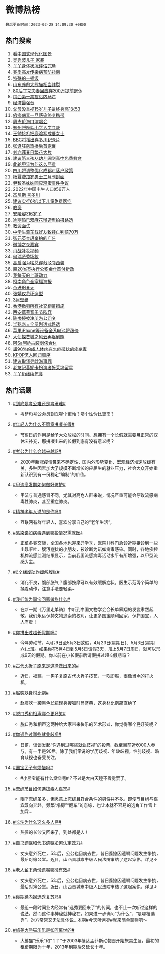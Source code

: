 # 微博热榜

`最后更新时间：2023-02-28 14:09:30 +0800`

## 热门搜索

1. [看中国式现代化图景](https://m.weibo.cn/search?containerid=100103type%3D1%26t%3D10%26q%3D%23%E7%9C%8B%E4%B8%AD%E5%9B%BD%E5%BC%8F%E7%8E%B0%E4%BB%A3%E5%8C%96%E5%9B%BE%E6%99%AF%23&stream_entry_id=51&isnewpage=1&extparam=seat%3D1%26cate%3D10103%26filter_type%3Drealtimehot%26stream_entry_id%3D51%26dgr%3D0%26c_type%3D51%26pos%3D0%26display_time%3D1677564569%26pre_seqid%3D16775645689900193603306&luicode=10000011&lfid=106003type%253D25%2526t%253D3%2526disable_hot%253D1%2526filter_type%253Drealtimehot)
1. [吴秀波儿子 家暴](https://m.weibo.cn/search?containerid=100103type%3D1%26t%3D10%26q%3D%E5%90%B4%E7%A7%80%E6%B3%A2%E5%84%BF%E5%AD%90+%E5%AE%B6%E6%9A%B4&stream_entry_id=31&isnewpage=1&extparam=seat%3D1%26cate%3D5001%26dgr%3D0%26stream_entry_id%3D31%26lcate%3D5001%26pos%3D0%26filter_type%3Drealtimehot%26q%3D%25E5%2590%25B4%25E7%25A7%2580%25E6%25B3%25A2%25E5%2584%25BF%25E5%25AD%2590%2520%25E5%25AE%25B6%25E6%259A%25B4%26band_rank%3D1%26flag%3D1%26c_type%3D31%26realpos%3D1%26display_time%3D1677564569%26pre_seqid%3D16775645689900193603306&luicode=10000011&lfid=106003type%253D25%2526t%253D3%2526disable_hot%253D1%2526filter_type%253Drealtimehot)
1. [丫丫身体状况评估完毕](https://m.weibo.cn/search?containerid=100103type%3D1%26t%3D10%26q%3D%23%E4%B8%AB%E4%B8%AB%E8%BA%AB%E4%BD%93%E7%8A%B6%E5%86%B5%E8%AF%84%E4%BC%B0%E5%AE%8C%E6%AF%95%23&stream_entry_id=31&isnewpage=1&extparam=seat%3D1%26cate%3D5001%26dgr%3D0%26stream_entry_id%3D31%26lcate%3D5001%26pos%3D1%26filter_type%3Drealtimehot%26q%3D%2523%25E4%25B8%25AB%25E4%25B8%25AB%25E8%25BA%25AB%25E4%25BD%2593%25E7%258A%25B6%25E5%2586%25B5%25E8%25AF%2584%25E4%25BC%25B0%25E5%25AE%258C%25E6%25AF%2595%2523%26band_rank%3D2%26flag%3D0%26c_type%3D31%26realpos%3D2%26display_time%3D1677564569%26pre_seqid%3D16775645689900193603306&luicode=10000011&lfid=106003type%253D25%2526t%253D3%2526disable_hot%253D1%2526filter_type%253Drealtimehot)
1. [春季高发传染病预防指南](https://m.weibo.cn/search?containerid=100103type%3D1%26t%3D10%26q%3D%23%E6%98%A5%E5%AD%A3%E9%AB%98%E5%8F%91%E4%BC%A0%E6%9F%93%E7%97%85%E9%A2%84%E9%98%B2%E6%8C%87%E5%8D%97%23&stream_entry_id=31&isnewpage=1&extparam=seat%3D1%26cate%3D5001%26dgr%3D0%26stream_entry_id%3D31%26lcate%3D5001%26pos%3D2%26filter_type%3Drealtimehot%26q%3D%2523%25E6%2598%25A5%25E5%25AD%25A3%25E9%25AB%2598%25E5%258F%2591%25E4%25BC%25A0%25E6%259F%2593%25E7%2597%2585%25E9%25A2%2584%25E9%2598%25B2%25E6%258C%2587%25E5%258D%2597%2523%26band_rank%3D3%26flag%3D1%26c_type%3D31%26realpos%3D3%26display_time%3D1677564569%26pre_seqid%3D16775645689900193603306&luicode=10000011&lfid=106003type%253D25%2526t%253D3%2526disable_hot%253D1%2526filter_type%253Drealtimehot)
1. [特殊的一顿饭](https://m.weibo.cn/search?containerid=100103type%3D1%26t%3D10%26q%3D%23%E7%89%B9%E6%AE%8A%E7%9A%84%E4%B8%80%E9%A1%BF%E9%A5%AD%23&stream_entry_id=31&isnewpage=1&extparam=seat%3D1%26dgr%3D0%26cate%3D5001%26topic_ad%3D6%26stream_entry_id%3D31%26lcate%3D5001%26pos%3D3%26filter_type%3Drealtimehot%26adid%3D180997%26q%3D%2523%25E7%2589%25B9%25E6%25AE%258A%25E7%259A%2584%25E4%25B8%2580%25E9%25A1%25BF%25E9%25A5%25AD%2523%26band_rank%3D4%26c_type%3D31%26display_time%3D1677564569%26pre_seqid%3D16775645689900193603306&luicode=10000011&lfid=106003type%253D25%2526t%253D3%2526disable_hot%253D1%2526filter_type%253Drealtimehot)
1. [山东养的大熊猫相当炸裂](https://m.weibo.cn/search?containerid=100103type%3D1%26t%3D10%26q%3D%23%E5%B1%B1%E4%B8%9C%E5%85%BB%E7%9A%84%E5%A4%A7%E7%86%8A%E7%8C%AB%E7%9B%B8%E5%BD%93%E7%82%B8%E8%A3%82%23&stream_entry_id=31&isnewpage=1&extparam=seat%3D1%26cate%3D5001%26dgr%3D0%26stream_entry_id%3D31%26lcate%3D5001%26pos%3D4%26filter_type%3Drealtimehot%26q%3D%2523%25E5%25B1%25B1%25E4%25B8%259C%25E5%2585%25BB%25E7%259A%2584%25E5%25A4%25A7%25E7%2586%258A%25E7%258C%25AB%25E7%259B%25B8%25E5%25BD%2593%25E7%2582%25B8%25E8%25A3%2582%2523%26band_rank%3D4%26flag%3D1%26c_type%3D31%26realpos%3D4%26display_time%3D1677564569%26pre_seqid%3D16775645689900193603306&luicode=10000011&lfid=106003type%253D25%2526t%253D3%2526disable_hot%253D1%2526filter_type%253Drealtimehot)
1. [80后丁克夫妻回应存300万提前退休](https://m.weibo.cn/search?containerid=100103type%3D1%26t%3D10%26q%3D%2380%E5%90%8E%E4%B8%81%E5%85%8B%E5%A4%AB%E5%A6%BB%E5%9B%9E%E5%BA%94%E5%AD%98300%E4%B8%87%E6%8F%90%E5%89%8D%E9%80%80%E4%BC%91%23&stream_entry_id=31&isnewpage=1&extparam=seat%3D1%26cate%3D5001%26dgr%3D0%26stream_entry_id%3D31%26lcate%3D5001%26pos%3D5%26filter_type%3Drealtimehot%26q%3D%252380%25E5%2590%258E%25E4%25B8%2581%25E5%2585%258B%25E5%25A4%25AB%25E5%25A6%25BB%25E5%259B%259E%25E5%25BA%2594%25E5%25AD%2598300%25E4%25B8%2587%25E6%258F%2590%25E5%2589%258D%25E9%2580%2580%25E4%25BC%2591%2523%26band_rank%3D5%26flag%3D0%26c_type%3D31%26realpos%3D5%26display_time%3D1677564569%26pre_seqid%3D16775645689900193603306&luicode=10000011&lfid=106003type%253D25%2526t%253D3%2526disable_hot%253D1%2526filter_type%253Drealtimehot)
1. [梅西第一票投给内马尔](https://m.weibo.cn/search?containerid=100103type%3D1%26t%3D10%26q%3D%23%E6%A2%85%E8%A5%BF%E7%AC%AC%E4%B8%80%E7%A5%A8%E6%8A%95%E7%BB%99%E5%86%85%E9%A9%AC%E5%B0%94%23&stream_entry_id=31&isnewpage=1&extparam=seat%3D1%26cate%3D5001%26dgr%3D0%26stream_entry_id%3D31%26lcate%3D5001%26pos%3D6%26filter_type%3Drealtimehot%26q%3D%2523%25E6%25A2%2585%25E8%25A5%25BF%25E7%25AC%25AC%25E4%25B8%2580%25E7%25A5%25A8%25E6%258A%2595%25E7%25BB%2599%25E5%2586%2585%25E9%25A9%25AC%25E5%25B0%2594%2523%26band_rank%3D6%26flag%3D1%26c_type%3D31%26realpos%3D6%26display_time%3D1677564569%26pre_seqid%3D16775645689900193603306&luicode=10000011&lfid=106003type%253D25%2526t%253D3%2526disable_hot%253D1%2526filter_type%253Drealtimehot)
1. [经济最强音](https://m.weibo.cn/search?containerid=100103type%3D1%26t%3D10%26q%3D%23%E7%BB%8F%E6%B5%8E%E6%9C%80%E5%BC%BA%E9%9F%B3%23&stream_entry_id=31&isnewpage=1&extparam=seat%3D1%26cate%3D5001%26dgr%3D0%26stream_entry_id%3D31%26lcate%3D5001%26pos%3D7%26filter_type%3Drealtimehot%26adid%3D181011%26q%3D%2523%25E7%25BB%258F%25E6%25B5%258E%25E6%259C%2580%25E5%25BC%25BA%25E9%259F%25B3%2523%26band_rank%3D7%26c_type%3D31%26display_time%3D1677564569%26pre_seqid%3D16775645689900193603306&luicode=10000011&lfid=106003type%253D25%2526t%253D3%2526disable_hot%253D1%2526filter_type%253Drealtimehot)
1. [父母没重视15岁儿子最终身高1米53](https://m.weibo.cn/search?containerid=100103type%3D1%26t%3D10%26q%3D%23%E7%88%B6%E6%AF%8D%E6%B2%A1%E9%87%8D%E8%A7%8615%E5%B2%81%E5%84%BF%E5%AD%90%E6%9C%80%E7%BB%88%E8%BA%AB%E9%AB%981%E7%B1%B353%23&stream_entry_id=31&isnewpage=1&extparam=seat%3D1%26cate%3D5001%26dgr%3D0%26stream_entry_id%3D31%26lcate%3D5001%26pos%3D8%26filter_type%3Drealtimehot%26q%3D%2523%25E7%2588%25B6%25E6%25AF%258D%25E6%25B2%25A1%25E9%2587%258D%25E8%25A7%258615%25E5%25B2%2581%25E5%2584%25BF%25E5%25AD%2590%25E6%259C%2580%25E7%25BB%2588%25E8%25BA%25AB%25E9%25AB%25981%25E7%25B1%25B353%2523%26band_rank%3D7%26flag%3D2%26c_type%3D31%26realpos%3D7%26display_time%3D1677564569%26pre_seqid%3D16775645689900193603306&luicode=10000011&lfid=106003type%253D25%2526t%253D3%2526disable_hot%253D1%2526filter_type%253Drealtimehot)
1. [疱疹病毒一旦感染终身携带](https://m.weibo.cn/search?containerid=100103type%3D1%26t%3D10%26q%3D%23%E7%96%B1%E7%96%B9%E7%97%85%E6%AF%92%E4%B8%80%E6%97%A6%E6%84%9F%E6%9F%93%E7%BB%88%E8%BA%AB%E6%90%BA%E5%B8%A6%23&stream_entry_id=31&isnewpage=1&extparam=seat%3D1%26cate%3D5001%26dgr%3D0%26stream_entry_id%3D31%26lcate%3D5001%26pos%3D9%26filter_type%3Drealtimehot%26q%3D%2523%25E7%2596%25B1%25E7%2596%25B9%25E7%2597%2585%25E6%25AF%2592%25E4%25B8%2580%25E6%2597%25A6%25E6%2584%259F%25E6%259F%2593%25E7%25BB%2588%25E8%25BA%25AB%25E6%2590%25BA%25E5%25B8%25A6%2523%26band_rank%3D8%26flag%3D0%26c_type%3D31%26realpos%3D8%26display_time%3D1677564569%26pre_seqid%3D16775645689900193603306&luicode=10000011&lfid=106003type%253D25%2526t%253D3%2526disable_hot%253D1%2526filter_type%253Drealtimehot)
1. [周杰伦海口演唱会](https://m.weibo.cn/search?containerid=100103type%3D1%26t%3D10%26q%3D%23%E5%91%A8%E6%9D%B0%E4%BC%A6%E6%B5%B7%E5%8F%A3%E6%BC%94%E5%94%B1%E4%BC%9A%23&stream_entry_id=31&isnewpage=1&extparam=seat%3D1%26cate%3D5001%26dgr%3D0%26stream_entry_id%3D31%26lcate%3D5001%26pos%3D10%26filter_type%3Drealtimehot%26q%3D%2523%25E5%2591%25A8%25E6%259D%25B0%25E4%25BC%25A6%25E6%25B5%25B7%25E5%258F%25A3%25E6%25BC%2594%25E5%2594%25B1%25E4%25BC%259A%2523%26band_rank%3D9%26flag%3D0%26c_type%3D31%26realpos%3D9%26display_time%3D1677564569%26pre_seqid%3D16775645689900193603306&luicode=10000011&lfid=106003type%253D25%2526t%253D3%2526disable_hot%253D1%2526filter_type%253Drealtimehot)
1. [郑州将降低小学入学年龄](https://m.weibo.cn/search?containerid=100103type%3D1%26t%3D10%26q%3D%23%E9%83%91%E5%B7%9E%E5%B0%86%E9%99%8D%E4%BD%8E%E5%B0%8F%E5%AD%A6%E5%85%A5%E5%AD%A6%E5%B9%B4%E9%BE%84%23&stream_entry_id=31&isnewpage=1&extparam=seat%3D1%26cate%3D5001%26dgr%3D0%26stream_entry_id%3D31%26lcate%3D5001%26pos%3D11%26filter_type%3Drealtimehot%26q%3D%2523%25E9%2583%2591%25E5%25B7%259E%25E5%25B0%2586%25E9%2599%258D%25E4%25BD%258E%25E5%25B0%258F%25E5%25AD%25A6%25E5%2585%25A5%25E5%25AD%25A6%25E5%25B9%25B4%25E9%25BE%2584%2523%26band_rank%3D10%26flag%3D0%26c_type%3D31%26realpos%3D10%26display_time%3D1677564569%26pre_seqid%3D16775645689900193603306&luicode=10000011&lfid=106003type%253D25%2526t%253D3%2526disable_hot%253D1%2526filter_type%253Drealtimehot)
1. [王勉接机把鹿晗写成鹿女士](https://m.weibo.cn/search?containerid=100103type%3D1%26t%3D10%26q%3D%23%E7%8E%8B%E5%8B%89%E6%8E%A5%E6%9C%BA%E6%8A%8A%E9%B9%BF%E6%99%97%E5%86%99%E6%88%90%E9%B9%BF%E5%A5%B3%E5%A3%AB%23&stream_entry_id=31&isnewpage=1&extparam=seat%3D1%26cate%3D5001%26dgr%3D0%26stream_entry_id%3D31%26lcate%3D5001%26pos%3D12%26filter_type%3Drealtimehot%26q%3D%2523%25E7%258E%258B%25E5%258B%2589%25E6%258E%25A5%25E6%259C%25BA%25E6%258A%258A%25E9%25B9%25BF%25E6%2599%2597%25E5%2586%2599%25E6%2588%2590%25E9%25B9%25BF%25E5%25A5%25B3%25E5%25A3%25AB%2523%26band_rank%3D11%26flag%3D2%26c_type%3D31%26realpos%3D11%26display_time%3D1677564569%26pre_seqid%3D16775645689900193603306&luicode=10000011&lfid=106003type%253D25%2526t%253D3%2526disable_hot%253D1%2526filter_type%253Drealtimehot)
1. [BBC将播出喜多川纪录片](https://m.weibo.cn/search?containerid=100103type%3D1%26t%3D10%26q%3D%23BBC%E5%B0%86%E6%92%AD%E5%87%BA%E5%96%9C%E5%A4%9A%E5%B7%9D%E7%BA%AA%E5%BD%95%E7%89%87%23&stream_entry_id=31&isnewpage=1&extparam=seat%3D1%26cate%3D5001%26dgr%3D0%26stream_entry_id%3D31%26lcate%3D5001%26pos%3D13%26filter_type%3Drealtimehot%26q%3D%2523BBC%25E5%25B0%2586%25E6%2592%25AD%25E5%2587%25BA%25E5%2596%259C%25E5%25A4%259A%25E5%25B7%259D%25E7%25BA%25AA%25E5%25BD%2595%25E7%2589%2587%2523%26band_rank%3D12%26flag%3D0%26c_type%3D31%26realpos%3D12%26display_time%3D1677564569%26pre_seqid%3D16775645689900193603306&luicode=10000011&lfid=106003type%253D25%2526t%253D3%2526disable_hot%253D1%2526filter_type%253Drealtimehot)
1. [张译狂飙热播后首露面](https://m.weibo.cn/search?containerid=100103type%3D1%26t%3D10%26q%3D%23%E5%BC%A0%E8%AF%91%E7%8B%82%E9%A3%99%E7%83%AD%E6%92%AD%E5%90%8E%E9%A6%96%E9%9C%B2%E9%9D%A2%23&stream_entry_id=31&isnewpage=1&extparam=seat%3D1%26cate%3D5001%26dgr%3D0%26stream_entry_id%3D31%26lcate%3D5001%26pos%3D14%26filter_type%3Drealtimehot%26q%3D%2523%25E5%25BC%25A0%25E8%25AF%2591%25E7%258B%2582%25E9%25A3%2599%25E7%2583%25AD%25E6%2592%25AD%25E5%2590%258E%25E9%25A6%2596%25E9%259C%25B2%25E9%259D%25A2%2523%26band_rank%3D13%26flag%3D2%26c_type%3D31%26realpos%3D13%26display_time%3D1677564569%26pre_seqid%3D16775645689900193603306&luicode=10000011&lfid=106003type%253D25%2526t%253D3%2526disable_hot%253D1%2526filter_type%253Drealtimehot)
1. [刘亦菲春日繁花大片](https://m.weibo.cn/search?containerid=100103type%3D1%26t%3D10%26q%3D%23%E5%88%98%E4%BA%A6%E8%8F%B2%E6%98%A5%E6%97%A5%E7%B9%81%E8%8A%B1%E5%A4%A7%E7%89%87%23&stream_entry_id=31&isnewpage=1&extparam=seat%3D1%26cate%3D5001%26dgr%3D0%26stream_entry_id%3D31%26lcate%3D5001%26pos%3D15%26filter_type%3Drealtimehot%26q%3D%2523%25E5%2588%2598%25E4%25BA%25A6%25E8%258F%25B2%25E6%2598%25A5%25E6%2597%25A5%25E7%25B9%2581%25E8%258A%25B1%25E5%25A4%25A7%25E7%2589%2587%2523%26band_rank%3D14%26flag%3D1%26c_type%3D31%26realpos%3D14%26display_time%3D1677564569%26pre_seqid%3D16775645689900193603306&luicode=10000011&lfid=106003type%253D25%2526t%253D3%2526disable_hot%253D1%2526filter_type%253Drealtimehot)
1. [建议第三孩从幼儿园到高中免费教育](https://m.weibo.cn/search?containerid=100103type%3D1%26t%3D10%26q%3D%23%E5%BB%BA%E8%AE%AE%E7%AC%AC%E4%B8%89%E5%AD%A9%E4%BB%8E%E5%B9%BC%E5%84%BF%E5%9B%AD%E5%88%B0%E9%AB%98%E4%B8%AD%E5%85%8D%E8%B4%B9%E6%95%99%E8%82%B2%23&stream_entry_id=31&isnewpage=1&extparam=seat%3D1%26cate%3D5001%26dgr%3D0%26stream_entry_id%3D31%26lcate%3D5001%26pos%3D16%26filter_type%3Drealtimehot%26q%3D%2523%25E5%25BB%25BA%25E8%25AE%25AE%25E7%25AC%25AC%25E4%25B8%2589%25E5%25AD%25A9%25E4%25BB%258E%25E5%25B9%25BC%25E5%2584%25BF%25E5%259B%25AD%25E5%2588%25B0%25E9%25AB%2598%25E4%25B8%25AD%25E5%2585%258D%25E8%25B4%25B9%25E6%2595%2599%25E8%2582%25B2%2523%26band_rank%3D15%26flag%3D0%26c_type%3D31%26realpos%3D15%26display_time%3D1677564569%26pre_seqid%3D16775645689900193603306&luicode=10000011&lfid=106003type%253D25%2526t%253D3%2526disable_hot%253D1%2526filter_type%253Drealtimehot)
1. [此轮甲流为何这么严重](https://m.weibo.cn/search?containerid=100103type%3D1%26t%3D10%26q%3D%23%E6%AD%A4%E8%BD%AE%E7%94%B2%E6%B5%81%E4%B8%BA%E4%BD%95%E8%BF%99%E4%B9%88%E4%B8%A5%E9%87%8D%23&stream_entry_id=31&isnewpage=1&extparam=seat%3D1%26cate%3D5001%26dgr%3D0%26stream_entry_id%3D31%26lcate%3D5001%26pos%3D17%26filter_type%3Drealtimehot%26q%3D%2523%25E6%25AD%25A4%25E8%25BD%25AE%25E7%2594%25B2%25E6%25B5%2581%25E4%25B8%25BA%25E4%25BD%2595%25E8%25BF%2599%25E4%25B9%2588%25E4%25B8%25A5%25E9%2587%258D%2523%26band_rank%3D16%26flag%3D0%26c_type%3D31%26realpos%3D16%26display_time%3D1677564569%26pre_seqid%3D16775645689900193603306&luicode=10000011&lfid=106003type%253D25%2526t%253D3%2526disable_hot%253D1%2526filter_type%253Drealtimehot)
1. [四川将调整优化成都市落户政策](https://m.weibo.cn/search?containerid=100103type%3D1%26t%3D10%26q%3D%23%E5%9B%9B%E5%B7%9D%E5%B0%86%E8%B0%83%E6%95%B4%E4%BC%98%E5%8C%96%E6%88%90%E9%83%BD%E5%B8%82%E8%90%BD%E6%88%B7%E6%94%BF%E7%AD%96%23&stream_entry_id=31&isnewpage=1&extparam=seat%3D1%26cate%3D5001%26dgr%3D0%26stream_entry_id%3D31%26lcate%3D5001%26pos%3D18%26filter_type%3Drealtimehot%26q%3D%2523%25E5%259B%259B%25E5%25B7%259D%25E5%25B0%2586%25E8%25B0%2583%25E6%2595%25B4%25E4%25BC%2598%25E5%258C%2596%25E6%2588%2590%25E9%2583%25BD%25E5%25B8%2582%25E8%2590%25BD%25E6%2588%25B7%25E6%2594%25BF%25E7%25AD%2596%2523%26band_rank%3D17%26flag%3D1%26c_type%3D31%26realpos%3D17%26display_time%3D1677564569%26pre_seqid%3D16775645689900193603306&luicode=10000011&lfid=106003type%253D25%2526t%253D3%2526disable_hot%253D1%2526filter_type%253Drealtimehot)
1. [杨幂费加罗男士三月刊封面](https://m.weibo.cn/search?containerid=100103type%3D1%26t%3D10%26q%3D%23%E6%9D%A8%E5%B9%82%E8%B4%B9%E5%8A%A0%E7%BD%97%E7%94%B7%E5%A3%AB%E4%B8%89%E6%9C%88%E5%88%8A%E5%B0%81%E9%9D%A2%23&stream_entry_id=31&isnewpage=1&extparam=seat%3D1%26cate%3D5001%26dgr%3D0%26stream_entry_id%3D31%26lcate%3D5001%26pos%3D19%26filter_type%3Drealtimehot%26q%3D%2523%25E6%259D%25A8%25E5%25B9%2582%25E8%25B4%25B9%25E5%258A%25A0%25E7%25BD%2597%25E7%2594%25B7%25E5%25A3%25AB%25E4%25B8%2589%25E6%259C%2588%25E5%2588%258A%25E5%25B0%2581%25E9%259D%25A2%2523%26band_rank%3D18%26flag%3D1%26c_type%3D31%26realpos%3D18%26display_time%3D1677564569%26pre_seqid%3D16775645689900193603306&luicode=10000011&lfid=106003type%253D25%2526t%253D3%2526disable_hot%253D1%2526filter_type%253Drealtimehot)
1. [尹智圣妹妹回应鸡蛋事件争议](https://m.weibo.cn/search?containerid=100103type%3D1%26t%3D10%26q%3D%23%E5%B0%B9%E6%99%BA%E5%9C%A3%E5%A6%B9%E5%A6%B9%E5%9B%9E%E5%BA%94%E9%B8%A1%E8%9B%8B%E4%BA%8B%E4%BB%B6%E4%BA%89%E8%AE%AE%23&stream_entry_id=31&isnewpage=1&extparam=seat%3D1%26cate%3D5001%26dgr%3D0%26stream_entry_id%3D31%26lcate%3D5001%26pos%3D20%26filter_type%3Drealtimehot%26q%3D%2523%25E5%25B0%25B9%25E6%2599%25BA%25E5%259C%25A3%25E5%25A6%25B9%25E5%25A6%25B9%25E5%259B%259E%25E5%25BA%2594%25E9%25B8%25A1%25E8%259B%258B%25E4%25BA%258B%25E4%25BB%25B6%25E4%25BA%2589%25E8%25AE%25AE%2523%26band_rank%3D19%26flag%3D0%26c_type%3D31%26realpos%3D19%26display_time%3D1677564569%26pre_seqid%3D16775645689900193603306&luicode=10000011&lfid=106003type%253D25%2526t%253D3%2526disable_hot%253D1%2526filter_type%253Drealtimehot)
1. [2022年中国出生人口956万人](https://m.weibo.cn/search?containerid=100103type%3D1%26t%3D10%26q%3D%232022%E5%B9%B4%E4%B8%AD%E5%9B%BD%E5%87%BA%E7%94%9F%E4%BA%BA%E5%8F%A3956%E4%B8%87%E4%BA%BA%23&stream_entry_id=31&isnewpage=1&extparam=seat%3D1%26cate%3D5001%26dgr%3D0%26stream_entry_id%3D31%26lcate%3D5001%26pos%3D21%26filter_type%3Drealtimehot%26q%3D%25232022%25E5%25B9%25B4%25E4%25B8%25AD%25E5%259B%25BD%25E5%2587%25BA%25E7%2594%259F%25E4%25BA%25BA%25E5%258F%25A3956%25E4%25B8%2587%25E4%25BA%25BA%2523%26band_rank%3D20%26flag%3D0%26c_type%3D31%26realpos%3D20%26display_time%3D1677564569%26pre_seqid%3D16775645689900193603306&luicode=10000011&lfid=106003type%253D25%2526t%253D3%2526disable_hot%253D1%2526filter_type%253Drealtimehot)
1. [杰尼斯 喜多川](https://m.weibo.cn/search?containerid=100103type%3D1%26t%3D10%26q%3D%E6%9D%B0%E5%B0%BC%E6%96%AF+%E5%96%9C%E5%A4%9A%E5%B7%9D&stream_entry_id=31&isnewpage=1&extparam=seat%3D1%26cate%3D5001%26dgr%3D0%26stream_entry_id%3D31%26lcate%3D5001%26pos%3D22%26filter_type%3Drealtimehot%26q%3D%25E6%259D%25B0%25E5%25B0%25BC%25E6%2596%25AF%2520%25E5%2596%259C%25E5%25A4%259A%25E5%25B7%259D%26band_rank%3D21%26flag%3D0%26c_type%3D31%26realpos%3D21%26display_time%3D1677564569%26pre_seqid%3D16775645689900193603306&luicode=10000011&lfid=106003type%253D25%2526t%253D3%2526disable_hot%253D1%2526filter_type%253Drealtimehot)
1. [建议实行6岁以下儿童免费医疗](https://m.weibo.cn/search?containerid=100103type%3D1%26t%3D10%26q%3D%23%E5%BB%BA%E8%AE%AE%E5%AE%9E%E8%A1%8C6%E5%B2%81%E4%BB%A5%E4%B8%8B%E5%84%BF%E7%AB%A5%E5%85%8D%E8%B4%B9%E5%8C%BB%E7%96%97%23&stream_entry_id=31&isnewpage=1&extparam=seat%3D1%26cate%3D5001%26dgr%3D0%26stream_entry_id%3D31%26lcate%3D5001%26pos%3D23%26filter_type%3Drealtimehot%26q%3D%2523%25E5%25BB%25BA%25E8%25AE%25AE%25E5%25AE%259E%25E8%25A1%258C6%25E5%25B2%2581%25E4%25BB%25A5%25E4%25B8%258B%25E5%2584%25BF%25E7%25AB%25A5%25E5%2585%258D%25E8%25B4%25B9%25E5%258C%25BB%25E7%2596%2597%2523%26band_rank%3D22%26flag%3D0%26c_type%3D31%26realpos%3D22%26display_time%3D1677564569%26pre_seqid%3D16775645689900193603306&luicode=10000011&lfid=106003type%253D25%2526t%253D3%2526disable_hot%253D1%2526filter_type%253Drealtimehot)
1. [教资](https://m.weibo.cn/search?containerid=100103type%3D1%26t%3D10%26q%3D%23%E6%95%99%E8%B5%84%23&stream_entry_id=31&isnewpage=1&extparam=seat%3D1%26cate%3D5001%26dgr%3D0%26stream_entry_id%3D31%26lcate%3D5001%26pos%3D24%26filter_type%3Drealtimehot%26q%3D%2523%25E6%2595%2599%25E8%25B5%2584%2523%26band_rank%3D23%26flag%3D0%26c_type%3D31%26realpos%3D23%26display_time%3D1677564569%26pre_seqid%3D16775645689900193603306&luicode=10000011&lfid=106003type%253D25%2526t%253D3%2526disable_hot%253D1%2526filter_type%253Drealtimehot)
1. [安陵容316岁了](https://m.weibo.cn/search?containerid=100103type%3D1%26t%3D10%26q%3D%23%E5%AE%89%E9%99%B5%E5%AE%B9316%E5%B2%81%E4%BA%86%23&stream_entry_id=31&isnewpage=1&extparam=seat%3D1%26cate%3D5001%26dgr%3D0%26stream_entry_id%3D31%26lcate%3D5001%26pos%3D25%26filter_type%3Drealtimehot%26q%3D%2523%25E5%25AE%2589%25E9%2599%25B5%25E5%25AE%25B9316%25E5%25B2%2581%25E4%25BA%2586%2523%26band_rank%3D24%26flag%3D0%26c_type%3D31%26realpos%3D24%26display_time%3D1677564569%26pre_seqid%3D16775645689900193603306&luicode=10000011&lfid=106003type%253D25%2526t%253D3%2526disable_hot%253D1%2526filter_type%253Drealtimehot)
1. [迪丽热巴双麻花辫造型拍摄路透](https://m.weibo.cn/search?containerid=100103type%3D1%26t%3D10%26q%3D%23%E8%BF%AA%E4%B8%BD%E7%83%AD%E5%B7%B4%E5%8F%8C%E9%BA%BB%E8%8A%B1%E8%BE%AB%E9%80%A0%E5%9E%8B%E6%8B%8D%E6%91%84%E8%B7%AF%E9%80%8F%23&stream_entry_id=31&isnewpage=1&extparam=seat%3D1%26cate%3D5001%26dgr%3D0%26stream_entry_id%3D31%26lcate%3D5001%26pos%3D26%26filter_type%3Drealtimehot%26q%3D%2523%25E8%25BF%25AA%25E4%25B8%25BD%25E7%2583%25AD%25E5%25B7%25B4%25E5%258F%258C%25E9%25BA%25BB%25E8%258A%25B1%25E8%25BE%25AB%25E9%2580%25A0%25E5%259E%258B%25E6%258B%258D%25E6%2591%2584%25E8%25B7%25AF%25E9%2580%258F%2523%26band_rank%3D25%26flag%3D0%26c_type%3D31%26realpos%3D25%26display_time%3D1677564569%26pre_seqid%3D16775645689900193603306&luicode=10000011&lfid=106003type%253D25%2526t%253D3%2526disable_hot%253D1%2526filter_type%253Drealtimehot)
1. [教资面试](https://m.weibo.cn/search?containerid=100103type%3D1%26t%3D10%26q%3D%E6%95%99%E8%B5%84%E9%9D%A2%E8%AF%95&stream_entry_id=31&isnewpage=1&extparam=seat%3D1%26cate%3D5001%26dgr%3D0%26stream_entry_id%3D31%26lcate%3D5001%26pos%3D27%26filter_type%3Drealtimehot%26q%3D%25E6%2595%2599%25E8%25B5%2584%25E9%259D%25A2%25E8%25AF%2595%26band_rank%3D26%26flag%3D1%26c_type%3D31%26realpos%3D26%26display_time%3D1677564569%26pre_seqid%3D16775645689900193603306&luicode=10000011&lfid=106003type%253D25%2526t%253D3%2526disable_hot%253D1%2526filter_type%253Drealtimehot)
1. [中学生骑车载好友致摔亡判赔70万](https://m.weibo.cn/search?containerid=100103type%3D1%26t%3D10%26q%3D%23%E4%B8%AD%E5%AD%A6%E7%94%9F%E9%AA%91%E8%BD%A6%E8%BD%BD%E5%A5%BD%E5%8F%8B%E8%87%B4%E6%91%94%E4%BA%A1%E5%88%A4%E8%B5%9470%E4%B8%87%23&stream_entry_id=31&isnewpage=1&extparam=seat%3D1%26cate%3D5001%26dgr%3D0%26stream_entry_id%3D31%26lcate%3D5001%26pos%3D28%26filter_type%3Drealtimehot%26q%3D%2523%25E4%25B8%25AD%25E5%25AD%25A6%25E7%2594%259F%25E9%25AA%2591%25E8%25BD%25A6%25E8%25BD%25BD%25E5%25A5%25BD%25E5%258F%258B%25E8%2587%25B4%25E6%2591%2594%25E4%25BA%25A1%25E5%2588%25A4%25E8%25B5%259470%25E4%25B8%2587%2523%26band_rank%3D27%26flag%3D0%26c_type%3D31%26realpos%3D27%26display_time%3D1677564569%26pre_seqid%3D16775645689900193603306&luicode=10000011&lfid=106003type%253D25%2526t%253D3%2526disable_hot%253D1%2526filter_type%253Drealtimehot)
1. [张元英金珉奎拍的广告](https://m.weibo.cn/search?containerid=100103type%3D1%26t%3D10%26q%3D%23%E5%BC%A0%E5%85%83%E8%8B%B1%E9%87%91%E7%8F%89%E5%A5%8E%E6%8B%8D%E7%9A%84%E5%B9%BF%E5%91%8A%23&stream_entry_id=31&isnewpage=1&extparam=seat%3D1%26cate%3D5001%26dgr%3D0%26stream_entry_id%3D31%26lcate%3D5001%26pos%3D29%26filter_type%3Drealtimehot%26q%3D%2523%25E5%25BC%25A0%25E5%2585%2583%25E8%258B%25B1%25E9%2587%2591%25E7%258F%2589%25E5%25A5%258E%25E6%258B%258D%25E7%259A%2584%25E5%25B9%25BF%25E5%2591%258A%2523%26band_rank%3D28%26flag%3D0%26c_type%3D31%26realpos%3D28%26display_time%3D1677564569%26pre_seqid%3D16775645689900193603306&luicode=10000011&lfid=106003type%253D25%2526t%253D3%2526disable_hot%253D1%2526filter_type%253Drealtimehot)
1. [微博之夜嘉宾](https://m.weibo.cn/search?containerid=100103type%3D1%26t%3D10%26q%3D%23%E5%BE%AE%E5%8D%9A%E4%B9%8B%E5%A4%9C%E5%98%89%E5%AE%BE%23&stream_entry_id=31&isnewpage=1&extparam=seat%3D1%26cate%3D5001%26dgr%3D0%26stream_entry_id%3D31%26lcate%3D5001%26pos%3D30%26filter_type%3Drealtimehot%26q%3D%2523%25E5%25BE%25AE%25E5%258D%259A%25E4%25B9%258B%25E5%25A4%259C%25E5%2598%2589%25E5%25AE%25BE%2523%26band_rank%3D29%26flag%3D0%26c_type%3D31%26realpos%3D29%26display_time%3D1677564569%26pre_seqid%3D16775645689900193603306&luicode=10000011&lfid=106003type%253D25%2526t%253D3%2526disable_hot%253D1%2526filter_type%253Drealtimehot)
1. [肖战补妆视频](https://m.weibo.cn/search?containerid=100103type%3D1%26t%3D10%26q%3D%23%E8%82%96%E6%88%98%E8%A1%A5%E5%A6%86%E8%A7%86%E9%A2%91%23&stream_entry_id=31&isnewpage=1&extparam=seat%3D1%26cate%3D5001%26dgr%3D0%26stream_entry_id%3D31%26lcate%3D5001%26pos%3D31%26filter_type%3Drealtimehot%26q%3D%2523%25E8%2582%2596%25E6%2588%2598%25E8%25A1%25A5%25E5%25A6%2586%25E8%25A7%2586%25E9%25A2%2591%2523%26band_rank%3D30%26flag%3D0%26c_type%3D31%26realpos%3D30%26display_time%3D1677564569%26pre_seqid%3D16775645689900193603306&luicode=10000011&lfid=106003type%253D25%2526t%253D3%2526disable_hot%253D1%2526filter_type%253Drealtimehot)
1. [何瑞贤秀场妆](https://m.weibo.cn/search?containerid=100103type%3D1%26t%3D10%26q%3D%E4%BD%95%E7%91%9E%E8%B4%A4%E7%A7%80%E5%9C%BA%E5%A6%86&stream_entry_id=31&isnewpage=1&extparam=seat%3D1%26cate%3D5001%26dgr%3D0%26stream_entry_id%3D31%26lcate%3D5001%26pos%3D32%26filter_type%3Drealtimehot%26q%3D%25E4%25BD%2595%25E7%2591%259E%25E8%25B4%25A4%25E7%25A7%2580%25E5%259C%25BA%25E5%25A6%2586%26band_rank%3D31%26flag%3D1%26c_type%3D31%26realpos%3D31%26display_time%3D1677564569%26pre_seqid%3D16775645689900193603306&luicode=10000011&lfid=106003type%253D25%2526t%253D3%2526disable_hot%253D1%2526filter_type%253Drealtimehot)
1. [高启强为啥总穿戗驳领西装](https://m.weibo.cn/search?containerid=100103type%3D1%26t%3D10%26q%3D%23%E9%AB%98%E5%90%AF%E5%BC%BA%E4%B8%BA%E5%95%A5%E6%80%BB%E7%A9%BF%E6%88%97%E9%A9%B3%E9%A2%86%E8%A5%BF%E8%A3%85%23&stream_entry_id=31&isnewpage=1&extparam=seat%3D1%26cate%3D5001%26dgr%3D0%26stream_entry_id%3D31%26lcate%3D5001%26pos%3D33%26filter_type%3Drealtimehot%26q%3D%2523%25E9%25AB%2598%25E5%2590%25AF%25E5%25BC%25BA%25E4%25B8%25BA%25E5%2595%25A5%25E6%2580%25BB%25E7%25A9%25BF%25E6%2588%2597%25E9%25A9%25B3%25E9%25A2%2586%25E8%25A5%25BF%25E8%25A3%2585%2523%26band_rank%3D32%26flag%3D0%26c_type%3D31%26realpos%3D32%26display_time%3D1677564569%26pre_seqid%3D16775645689900193603306&luicode=10000011&lfid=106003type%253D25%2526t%253D3%2526disable_hot%253D1%2526filter_type%253Drealtimehot)
1. [超20省市执行公积金付首付新政](https://m.weibo.cn/search?containerid=100103type%3D1%26t%3D10%26q%3D%23%E8%B6%8520%E7%9C%81%E5%B8%82%E6%89%A7%E8%A1%8C%E5%85%AC%E7%A7%AF%E9%87%91%E4%BB%98%E9%A6%96%E4%BB%98%E6%96%B0%E6%94%BF%23&stream_entry_id=31&isnewpage=1&extparam=seat%3D1%26cate%3D5001%26dgr%3D0%26stream_entry_id%3D31%26lcate%3D5001%26pos%3D34%26filter_type%3Drealtimehot%26q%3D%2523%25E8%25B6%258520%25E7%259C%2581%25E5%25B8%2582%25E6%2589%25A7%25E8%25A1%258C%25E5%2585%25AC%25E7%25A7%25AF%25E9%2587%2591%25E4%25BB%2598%25E9%25A6%2596%25E4%25BB%2598%25E6%2596%25B0%25E6%2594%25BF%2523%26band_rank%3D33%26flag%3D0%26c_type%3D31%26realpos%3D33%26display_time%3D1677564569%26pre_seqid%3D16775645689900193603306&luicode=10000011&lfid=106003type%253D25%2526t%253D3%2526disable_hot%253D1%2526filter_type%253Drealtimehot)
1. [我每天的上班动力](https://m.weibo.cn/search?containerid=100103type%3D1%26t%3D10%26q%3D%23%E6%88%91%E6%AF%8F%E5%A4%A9%E7%9A%84%E4%B8%8A%E7%8F%AD%E5%8A%A8%E5%8A%9B%23&stream_entry_id=31&isnewpage=1&extparam=seat%3D1%26cate%3D5001%26dgr%3D0%26stream_entry_id%3D31%26lcate%3D5001%26pos%3D35%26filter_type%3Drealtimehot%26q%3D%2523%25E6%2588%2591%25E6%25AF%258F%25E5%25A4%25A9%25E7%259A%2584%25E4%25B8%258A%25E7%258F%25AD%25E5%258A%25A8%25E5%258A%259B%2523%26band_rank%3D34%26flag%3D1%26c_type%3D31%26realpos%3D34%26display_time%3D1677564569%26pre_seqid%3D16775645689900193603306&luicode=10000011&lfid=106003type%253D25%2526t%253D3%2526disable_hot%253D1%2526filter_type%253Drealtimehot)
1. [柯南角色全家福海报](https://m.weibo.cn/search?containerid=100103type%3D1%26t%3D10%26q%3D%23%E6%9F%AF%E5%8D%97%E8%A7%92%E8%89%B2%E5%85%A8%E5%AE%B6%E7%A6%8F%E6%B5%B7%E6%8A%A5%23&stream_entry_id=31&isnewpage=1&extparam=seat%3D1%26cate%3D5001%26dgr%3D0%26stream_entry_id%3D31%26lcate%3D5001%26pos%3D36%26filter_type%3Drealtimehot%26q%3D%2523%25E6%259F%25AF%25E5%258D%2597%25E8%25A7%2592%25E8%2589%25B2%25E5%2585%25A8%25E5%25AE%25B6%25E7%25A6%258F%25E6%25B5%25B7%25E6%258A%25A5%2523%26band_rank%3D35%26flag%3D1%26c_type%3D31%26realpos%3D35%26display_time%3D1677564569%26pre_seqid%3D16775645689900193603306&luicode=10000011&lfid=106003type%253D25%2526t%253D3%2526disable_hot%253D1%2526filter_type%253Drealtimehot)
1. [奋进的春天](https://m.weibo.cn/search?containerid=100103type%3D1%26t%3D10%26q%3D%23%E5%A5%8B%E8%BF%9B%E7%9A%84%E6%98%A5%E5%A4%A9%23&stream_entry_id=31&isnewpage=1&extparam=seat%3D1%26cate%3D5001%26dgr%3D0%26stream_entry_id%3D31%26lcate%3D5001%26pos%3D37%26filter_type%3Drealtimehot%26q%3D%2523%25E5%25A5%258B%25E8%25BF%259B%25E7%259A%2584%25E6%2598%25A5%25E5%25A4%25A9%2523%26band_rank%3D36%26flag%3D0%26c_type%3D31%26realpos%3D36%26display_time%3D1677564569%26pre_seqid%3D16775645689900193603306&luicode=10000011&lfid=106003type%253D25%2526t%253D3%2526disable_hot%253D1%2526filter_type%253Drealtimehot)
1. [张婧仪花环造型](https://m.weibo.cn/search?containerid=100103type%3D1%26t%3D10%26q%3D%23%E5%BC%A0%E5%A9%A7%E4%BB%AA%E8%8A%B1%E7%8E%AF%E9%80%A0%E5%9E%8B%23&stream_entry_id=31&isnewpage=1&extparam=seat%3D1%26cate%3D5001%26dgr%3D0%26stream_entry_id%3D31%26lcate%3D5001%26pos%3D38%26filter_type%3Drealtimehot%26q%3D%2523%25E5%25BC%25A0%25E5%25A9%25A7%25E4%25BB%25AA%25E8%258A%25B1%25E7%258E%25AF%25E9%2580%25A0%25E5%259E%258B%2523%26band_rank%3D37%26flag%3D1%26c_type%3D31%26realpos%3D37%26display_time%3D1677564569%26pre_seqid%3D16775645689900193603306&luicode=10000011&lfid=106003type%253D25%2526t%253D3%2526disable_hot%253D1%2526filter_type%253Drealtimehot)
1. [3月壁纸](https://m.weibo.cn/search?containerid=100103type%3D1%26t%3D10%26q%3D%233%E6%9C%88%E5%A3%81%E7%BA%B8%23&stream_entry_id=31&isnewpage=1&extparam=seat%3D1%26cate%3D5001%26dgr%3D0%26stream_entry_id%3D31%26lcate%3D5001%26pos%3D39%26filter_type%3Drealtimehot%26q%3D%25233%25E6%259C%2588%25E5%25A3%2581%25E7%25BA%25B8%2523%26band_rank%3D38%26flag%3D0%26c_type%3D31%26realpos%3D38%26display_time%3D1677564569%26pre_seqid%3D16775645689900193603306&luicode=10000011&lfid=106003type%253D25%2526t%253D3%2526disable_hot%253D1%2526filter_type%253Drealtimehot)
1. [香港撤销所有社交距离措施](https://m.weibo.cn/search?containerid=100103type%3D1%26t%3D10%26q%3D%23%E9%A6%99%E6%B8%AF%E6%92%A4%E9%94%80%E6%89%80%E6%9C%89%E7%A4%BE%E4%BA%A4%E8%B7%9D%E7%A6%BB%E6%8E%AA%E6%96%BD%23&stream_entry_id=31&isnewpage=1&extparam=seat%3D1%26cate%3D5001%26dgr%3D0%26stream_entry_id%3D31%26lcate%3D5001%26pos%3D40%26filter_type%3Drealtimehot%26q%3D%2523%25E9%25A6%2599%25E6%25B8%25AF%25E6%2592%25A4%25E9%2594%2580%25E6%2589%2580%25E6%259C%2589%25E7%25A4%25BE%25E4%25BA%25A4%25E8%25B7%259D%25E7%25A6%25BB%25E6%258E%25AA%25E6%2596%25BD%2523%26band_rank%3D39%26flag%3D0%26c_type%3D31%26realpos%3D39%26display_time%3D1677564569%26pre_seqid%3D16775645689900193603306&luicode=10000011&lfid=106003type%253D25%2526t%253D3%2526disable_hot%253D1%2526filter_type%253Drealtimehot)
1. [西安草莓音乐节阵容](https://m.weibo.cn/search?containerid=100103type%3D1%26t%3D10%26q%3D%23%E8%A5%BF%E5%AE%89%E8%8D%89%E8%8E%93%E9%9F%B3%E4%B9%90%E8%8A%82%E9%98%B5%E5%AE%B9%23&stream_entry_id=31&isnewpage=1&extparam=seat%3D1%26cate%3D5001%26dgr%3D0%26stream_entry_id%3D31%26lcate%3D5001%26pos%3D41%26filter_type%3Drealtimehot%26q%3D%2523%25E8%25A5%25BF%25E5%25AE%2589%25E8%258D%2589%25E8%258E%2593%25E9%259F%25B3%25E4%25B9%2590%25E8%258A%2582%25E9%2598%25B5%25E5%25AE%25B9%2523%26band_rank%3D40%26flag%3D0%26c_type%3D31%26realpos%3D40%26display_time%3D1677564569%26pre_seqid%3D16775645689900193603306&luicode=10000011&lfid=106003type%253D25%2526t%253D3%2526disable_hot%253D1%2526filter_type%253Drealtimehot)
1. [陈书婷被注册为公司名](https://m.weibo.cn/search?containerid=100103type%3D1%26t%3D10%26q%3D%23%E9%99%88%E4%B9%A6%E5%A9%B7%E8%A2%AB%E6%B3%A8%E5%86%8C%E4%B8%BA%E5%85%AC%E5%8F%B8%E5%90%8D%23&stream_entry_id=31&isnewpage=1&extparam=seat%3D1%26cate%3D5001%26dgr%3D0%26stream_entry_id%3D31%26lcate%3D5001%26pos%3D42%26filter_type%3Drealtimehot%26q%3D%2523%25E9%2599%2588%25E4%25B9%25A6%25E5%25A9%25B7%25E8%25A2%25AB%25E6%25B3%25A8%25E5%2586%258C%25E4%25B8%25BA%25E5%2585%25AC%25E5%258F%25B8%25E5%2590%258D%2523%26band_rank%3D41%26flag%3D0%26c_type%3D31%26realpos%3D41%26display_time%3D1677564569%26pre_seqid%3D16775645689900193603306&luicode=10000011&lfid=106003type%253D25%2526t%253D3%2526disable_hot%253D1%2526filter_type%253Drealtimehot)
1. [半熟恋人全员剧透式路透](https://m.weibo.cn/search?containerid=100103type%3D1%26t%3D10%26q%3D%23%E5%8D%8A%E7%86%9F%E6%81%8B%E4%BA%BA%E5%85%A8%E5%91%98%E5%89%A7%E9%80%8F%E5%BC%8F%E8%B7%AF%E9%80%8F%23&stream_entry_id=31&isnewpage=1&extparam=seat%3D1%26cate%3D5001%26dgr%3D0%26stream_entry_id%3D31%26lcate%3D5001%26pos%3D43%26filter_type%3Drealtimehot%26q%3D%2523%25E5%258D%258A%25E7%2586%259F%25E6%2581%258B%25E4%25BA%25BA%25E5%2585%25A8%25E5%2591%2598%25E5%2589%25A7%25E9%2580%258F%25E5%25BC%258F%25E8%25B7%25AF%25E9%2580%258F%2523%26band_rank%3D42%26flag%3D1%26c_type%3D31%26realpos%3D42%26display_time%3D1677564569%26pre_seqid%3D16775645689900193603306&luicode=10000011&lfid=106003type%253D25%2526t%253D3%2526disable_hot%253D1%2526filter_type%253Drealtimehot)
1. [苹果iPhone等设备全系电池将涨价](https://m.weibo.cn/search?containerid=100103type%3D1%26t%3D10%26q%3D%23%E8%8B%B9%E6%9E%9CiPhone%E7%AD%89%E8%AE%BE%E5%A4%87%E5%85%A8%E7%B3%BB%E7%94%B5%E6%B1%A0%E5%B0%86%E6%B6%A8%E4%BB%B7%23&stream_entry_id=31&isnewpage=1&extparam=seat%3D1%26cate%3D5001%26dgr%3D0%26stream_entry_id%3D31%26lcate%3D5001%26pos%3D44%26filter_type%3Drealtimehot%26q%3D%2523%25E8%258B%25B9%25E6%259E%259CiPhone%25E7%25AD%2589%25E8%25AE%25BE%25E5%25A4%2587%25E5%2585%25A8%25E7%25B3%25BB%25E7%2594%25B5%25E6%25B1%25A0%25E5%25B0%2586%25E6%25B6%25A8%25E4%25BB%25B7%2523%26band_rank%3D43%26flag%3D0%26c_type%3D31%26realpos%3D43%26display_time%3D1677564569%26pre_seqid%3D16775645689900193603306&luicode=10000011&lfid=106003type%253D25%2526t%253D3%2526disable_hot%253D1%2526filter_type%253Drealtimehot)
1. [大侦探芒城之风云再起剧照](https://m.weibo.cn/search?containerid=100103type%3D1%26t%3D10%26q%3D%23%E5%A4%A7%E4%BE%A6%E6%8E%A2%E8%8A%92%E5%9F%8E%E4%B9%8B%E9%A3%8E%E4%BA%91%E5%86%8D%E8%B5%B7%E5%89%A7%E7%85%A7%23&stream_entry_id=31&isnewpage=1&extparam=seat%3D1%26cate%3D5001%26dgr%3D0%26stream_entry_id%3D31%26lcate%3D5001%26pos%3D45%26filter_type%3Drealtimehot%26q%3D%2523%25E5%25A4%25A7%25E4%25BE%25A6%25E6%258E%25A2%25E8%258A%2592%25E5%259F%258E%25E4%25B9%258B%25E9%25A3%258E%25E4%25BA%2591%25E5%2586%258D%25E8%25B5%25B7%25E5%2589%25A7%25E7%2585%25A7%2523%26band_rank%3D44%26flag%3D0%26c_type%3D31%26realpos%3D44%26display_time%3D1677564569%26pre_seqid%3D16775645689900193603306&luicode=10000011&lfid=106003type%253D25%2526t%253D3%2526disable_hot%253D1%2526filter_type%253Drealtimehot)
1. [阿Sa阿娇古装剑侠合体](https://m.weibo.cn/search?containerid=100103type%3D1%26t%3D10%26q%3D%23%E9%98%BFSa%E9%98%BF%E5%A8%87%E5%8F%A4%E8%A3%85%E5%89%91%E4%BE%A0%E5%90%88%E4%BD%93%23&stream_entry_id=31&isnewpage=1&extparam=seat%3D1%26cate%3D5001%26dgr%3D0%26stream_entry_id%3D31%26lcate%3D5001%26pos%3D46%26filter_type%3Drealtimehot%26q%3D%2523%25E9%2598%25BFSa%25E9%2598%25BF%25E5%25A8%2587%25E5%258F%25A4%25E8%25A3%2585%25E5%2589%2591%25E4%25BE%25A0%25E5%2590%2588%25E4%25BD%2593%2523%26band_rank%3D45%26flag%3D0%26c_type%3D31%26realpos%3D45%26display_time%3D1677564569%26pre_seqid%3D16775645689900193603306&luicode=10000011&lfid=106003type%253D25%2526t%253D3%2526disable_hot%253D1%2526filter_type%253Drealtimehot)
1. [超90%的成人体内有水痘带状疱疹病毒](https://m.weibo.cn/search?containerid=100103type%3D1%26t%3D10%26q%3D%23%E8%B6%8590%25%E7%9A%84%E6%88%90%E4%BA%BA%E4%BD%93%E5%86%85%E6%9C%89%E6%B0%B4%E7%97%98%E5%B8%A6%E7%8A%B6%E7%96%B1%E7%96%B9%E7%97%85%E6%AF%92%23&stream_entry_id=31&isnewpage=1&extparam=seat%3D1%26cate%3D5001%26dgr%3D0%26stream_entry_id%3D31%26lcate%3D5001%26pos%3D47%26filter_type%3Drealtimehot%26q%3D%2523%25E8%25B6%258590%2525%25E7%259A%2584%25E6%2588%2590%25E4%25BA%25BA%25E4%25BD%2593%25E5%2586%2585%25E6%259C%2589%25E6%25B0%25B4%25E7%2597%2598%25E5%25B8%25A6%25E7%258A%25B6%25E7%2596%25B1%25E7%2596%25B9%25E7%2597%2585%25E6%25AF%2592%2523%26band_rank%3D46%26flag%3D0%26c_type%3D31%26realpos%3D46%26display_time%3D1677564569%26pre_seqid%3D16775645689900193603306&luicode=10000011&lfid=106003type%253D25%2526t%253D3%2526disable_hot%253D1%2526filter_type%253Drealtimehot)
1. [KPOP艺人回归顺序](https://m.weibo.cn/search?containerid=100103type%3D1%26t%3D10%26q%3D%23KPOP%E8%89%BA%E4%BA%BA%E5%9B%9E%E5%BD%92%E9%A1%BA%E5%BA%8F%23&stream_entry_id=31&isnewpage=1&extparam=seat%3D1%26cate%3D5001%26dgr%3D0%26stream_entry_id%3D31%26lcate%3D5001%26pos%3D48%26filter_type%3Drealtimehot%26q%3D%2523KPOP%25E8%2589%25BA%25E4%25BA%25BA%25E5%259B%259E%25E5%25BD%2592%25E9%25A1%25BA%25E5%25BA%258F%2523%26band_rank%3D47%26flag%3D0%26c_type%3D31%26realpos%3D47%26display_time%3D1677564569%26pre_seqid%3D16775645689900193603306&luicode=10000011&lfid=106003type%253D25%2526t%253D3%2526disable_hot%253D1%2526filter_type%253Drealtimehot)
1. [建议取消寻衅滋事罪](https://m.weibo.cn/search?containerid=100103type%3D1%26t%3D10%26q%3D%23%E5%BB%BA%E8%AE%AE%E5%8F%96%E6%B6%88%E5%AF%BB%E8%A1%85%E6%BB%8B%E4%BA%8B%E7%BD%AA%23&stream_entry_id=31&isnewpage=1&extparam=seat%3D1%26cate%3D5001%26dgr%3D0%26stream_entry_id%3D31%26lcate%3D5001%26pos%3D49%26filter_type%3Drealtimehot%26q%3D%2523%25E5%25BB%25BA%25E8%25AE%25AE%25E5%258F%2596%25E6%25B6%2588%25E5%25AF%25BB%25E8%25A1%2585%25E6%25BB%258B%25E4%25BA%258B%25E7%25BD%25AA%2523%26band_rank%3D48%26flag%3D0%26c_type%3D31%26realpos%3D48%26display_time%3D1677564569%26pre_seqid%3D16775645689900193603306&luicode=10000011&lfid=106003type%253D25%2526t%253D3%2526disable_hot%253D1%2526filter_type%253Drealtimehot)
1. [老友记莫妮卡扮演者好莱坞留星](https://m.weibo.cn/search?containerid=100103type%3D1%26t%3D10%26q%3D%23%E8%80%81%E5%8F%8B%E8%AE%B0%E8%8E%AB%E5%A6%AE%E5%8D%A1%E6%89%AE%E6%BC%94%E8%80%85%E5%A5%BD%E8%8E%B1%E5%9D%9E%E7%95%99%E6%98%9F%23&stream_entry_id=31&isnewpage=1&extparam=seat%3D1%26cate%3D5001%26dgr%3D0%26stream_entry_id%3D31%26lcate%3D5001%26pos%3D50%26filter_type%3Drealtimehot%26q%3D%2523%25E8%2580%2581%25E5%258F%258B%25E8%25AE%25B0%25E8%258E%25AB%25E5%25A6%25AE%25E5%258D%25A1%25E6%2589%25AE%25E6%25BC%2594%25E8%2580%2585%25E5%25A5%25BD%25E8%258E%25B1%25E5%259D%259E%25E7%2595%2599%25E6%2598%259F%2523%26band_rank%3D49%26flag%3D0%26c_type%3D31%26realpos%3D49%26display_time%3D1677564569%26pre_seqid%3D16775645689900193603306&luicode=10000011&lfid=106003type%253D25%2526t%253D3%2526disable_hot%253D1%2526filter_type%253Drealtimehot)
1. [丫丫仍继续乞食](https://m.weibo.cn/search?containerid=100103type%3D1%26t%3D10%26q%3D%23%E4%B8%AB%E4%B8%AB%E4%BB%8D%E7%BB%A7%E7%BB%AD%E4%B9%9E%E9%A3%9F%23&stream_entry_id=31&isnewpage=1&extparam=seat%3D1%26cate%3D5001%26dgr%3D0%26stream_entry_id%3D31%26lcate%3D5001%26pos%3D51%26filter_type%3Drealtimehot%26q%3D%2523%25E4%25B8%25AB%25E4%25B8%25AB%25E4%25BB%258D%25E7%25BB%25A7%25E7%25BB%25AD%25E4%25B9%259E%25E9%25A3%259F%2523%26band_rank%3D50%26flag%3D0%26c_type%3D31%26realpos%3D50%26display_time%3D1677564569%26pre_seqid%3D16775645689900193603306&luicode=10000011&lfid=106003type%253D25%2526t%253D3%2526disable_hot%253D1%2526filter_type%253Drealtimehot)

## 热门话题

1. [#到底是考公难还是考研难#](https://m.weibo.cn/search?containerid=231522type%3D1%26t%3D10%26q%3D%23%E5%88%B0%E5%BA%95%E6%98%AF%E8%80%83%E5%85%AC%E9%9A%BE%E8%BF%98%E6%98%AF%E8%80%83%E7%A0%94%E9%9A%BE%23&stream_entry_id=128&isnewpage=1&extparam=seat%3D1%26cate%3D5004%26dgr%3D0%26c_type%3D128%26lcate%3D5004%26unitid%3D1677380796663%26pos%3D1-0-0%26display_time%3D1677564570%26pre_seqid%3D16775645707590250562164&luicode=10000011&lfid=231648_-_4)
    - 考研和考公务员到底哪个更难？哪个性价比更高？

1. [#年轻人为什么不愿意拼凑长假#](https://m.weibo.cn/search?containerid=231522type%3D1%26t%3D10%26q%3D%23%E5%B9%B4%E8%BD%BB%E4%BA%BA%E4%B8%BA%E4%BB%80%E4%B9%88%E4%B8%8D%E6%84%BF%E6%84%8F%E6%8B%BC%E5%87%91%E9%95%BF%E5%81%87%23&stream_entry_id=128&isnewpage=1&extparam=seat%3D1%26cate%3D5004%26dgr%3D0%26c_type%3D128%26lcate%3D5004%26unitid%3D1677465391512%26pos%3D1-0-1%26display_time%3D1677564570%26pre_seqid%3D16775645707590250562164&luicode=10000011&lfid=231648_-_4)
    - 节假日的作用是给予大众放松的时间。想拥有一个长假就需要用正常的双休去补充，那拼凑出来的长假到底有没有意义呢？

1. [#考公为什么会越来越卷#](https://m.weibo.cn/search?containerid=231522type%3D1%26t%3D10%26q%3D%23%E8%80%83%E5%85%AC%E4%B8%BA%E4%BB%80%E4%B9%88%E4%BC%9A%E8%B6%8A%E6%9D%A5%E8%B6%8A%E5%8D%B7%23&stream_entry_id=128&isnewpage=1&extparam=seat%3D1%26cate%3D5004%26dgr%3D0%26c_type%3D128%26lcate%3D5004%26unitid%3D1677308832266%26pos%3D1-0-2%26display_time%3D1677564570%26pre_seqid%3D16775645707590250562164&luicode=10000011&lfid=231648_-_4)
    - 2020年新冠疫情带来不确定性、国内外形势变化、宏观经济增速放缓有关，多种因素加大了规模不断增长的应届生的就业压力，社会大众开始重新认识到有一份稳定“编制”的价值。

1. [#甲流高发期如何做好防护#](https://m.weibo.cn/search?containerid=231522type%3D1%26t%3D10%26q%3D%23%E7%94%B2%E6%B5%81%E9%AB%98%E5%8F%91%E6%9C%9F%E5%A6%82%E4%BD%95%E5%81%9A%E5%A5%BD%E9%98%B2%E6%8A%A4%23&stream_entry_id=128&isnewpage=1&extparam=seat%3D1%26cate%3D5004%26dgr%3D0%26c_type%3D128%26lcate%3D5004%26unitid%3D1677334647938%26pos%3D1-0-3%26display_time%3D1677564570%26pre_seqid%3D16775645707590250562164&luicode=10000011&lfid=231648_-_4)
    - 甲流与普通感冒不同，尤其对高危人群来说，情况严重可能会导致流感病毒性肺炎，甚至重症肺炎。

1. [#精神老年人说的是你吗#](https://m.weibo.cn/search?containerid=231522type%3D1%26t%3D10%26q%3D%23%E7%B2%BE%E7%A5%9E%E8%80%81%E5%B9%B4%E4%BA%BA%E8%AF%B4%E7%9A%84%E6%98%AF%E4%BD%A0%E5%90%97%23&stream_entry_id=128&isnewpage=1&extparam=seat%3D1%26cate%3D5004%26dgr%3D0%26c_type%3D128%26lcate%3D5004%26unitid%3D1677414078378%26pos%3D1-0-4%26display_time%3D1677564570%26pre_seqid%3D16775645707590250562164&luicode=10000011&lfid=231648_-_4)
    - 互联网有群年轻人，喜欢分享自己的“老年生活”。

1. [#感染诺如病毒遇到哪些情况需就医#](https://m.weibo.cn/search?containerid=231522type%3D1%26t%3D10%26q%3D%23%E6%84%9F%E6%9F%93%E8%AF%BA%E5%A6%82%E7%97%85%E6%AF%92%E9%81%87%E5%88%B0%E5%93%AA%E4%BA%9B%E6%83%85%E5%86%B5%E9%9C%80%E5%B0%B1%E5%8C%BB%23&stream_entry_id=128&isnewpage=1&extparam=seat%3D1%26cate%3D5004%26dgr%3D0%26c_type%3D128%26lcate%3D5004%26unitid%3D1677374807431%26pos%3D1-0-5%26display_time%3D1677564570%26pre_seqid%3D16775645707590250562164&luicode=10000011&lfid=231648_-_4)
    - 正值冬春交际，全国各地也迎来开学季，医院儿科门急诊近期接诊到一些出现呕吐、腹泻症状的小朋友，被诊断为诺如病毒感染。同时，各地疾控机构流感监测结果显示，当前我国流感病毒活动水平有所增强，以甲型流感为主。

1. [#2个揉腹动作缓解腹胀#](https://m.weibo.cn/search?containerid=231522type%3D1%26t%3D10%26q%3D%232%E4%B8%AA%E6%8F%89%E8%85%B9%E5%8A%A8%E4%BD%9C%E7%BC%93%E8%A7%A3%E8%85%B9%E8%83%80%23&stream_entry_id=128&isnewpage=1&extparam=seat%3D1%26cate%3D5004%26dgr%3D0%26c_type%3D128%26lcate%3D5004%26unitid%3D1677320229045%26pos%3D1-0-6%26display_time%3D1677564570%26pre_seqid%3D16775645707590250562164&luicode=10000011&lfid=231648_-_4)
    - 消化不良，腹部胀气？腹部按摩可以有效缓解症状。医生示范两个简单的揉腹动作，注意手法要轻柔~

1. [#我们能为国宝回家做些什么#](https://m.weibo.cn/search?containerid=231522type%3D1%26t%3D10%26q%3D%23%E6%88%91%E4%BB%AC%E8%83%BD%E4%B8%BA%E5%9B%BD%E5%AE%9D%E5%9B%9E%E5%AE%B6%E5%81%9A%E4%BA%9B%E4%BB%80%E4%B9%88%23&stream_entry_id=128&isnewpage=1&extparam=seat%3D1%26cate%3D5004%26dgr%3D0%26c_type%3D128%26lcate%3D5004%26unitid%3D1677412283102%26pos%3D1-0-7%26display_time%3D1677564570%26pre_seqid%3D16775645707590250562164&luicode=10000011&lfid=231648_-_4)
    - 在新一期《万里走单骑》中听到中国文物学会会长单霁翔的发言肃然起敬，我们永远保持文物追索的权利，让更多国宝顺利回家，保护国宝，人人有责！

1. [#你拼出过超长假期吗#](https://m.weibo.cn/search?containerid=231522type%3D1%26t%3D10%26q%3D%23%E4%BD%A0%E6%8B%BC%E5%87%BA%E8%BF%87%E8%B6%85%E9%95%BF%E5%81%87%E6%9C%9F%E5%90%97%23&stream_entry_id=128&isnewpage=1&extparam=seat%3D1%26cate%3D5004%26dgr%3D0%26c_type%3D128%26lcate%3D5004%26unitid%3D1677463583982%26pos%3D1-0-8%26display_time%3D1677564570%26pre_seqid%3D16775645707590250562164&luicode=10000011&lfid=231648_-_4)
    - 今年劳动节，4月29日至5月3日放假，4月23日(星期日)、5月6日(星期六)上班。如果你在5月4日到5月6日请假3天，加上5月7日周日，就可以形成9天的假期。你以前在小长假前后请假拼过超长假期吗？ ​​​

1. [#古代火折子原来是这样做出来的#](https://m.weibo.cn/search?containerid=231522type%3D1%26t%3D10%26q%3D%23%E5%8F%A4%E4%BB%A3%E7%81%AB%E6%8A%98%E5%AD%90%E5%8E%9F%E6%9D%A5%E6%98%AF%E8%BF%99%E6%A0%B7%E5%81%9A%E5%87%BA%E6%9D%A5%E7%9A%84%23&stream_entry_id=128&isnewpage=1&extparam=seat%3D1%26cate%3D5004%26dgr%3D0%26c_type%3D128%26lcate%3D5004%26unitid%3D1677383804641%26pos%3D1-0-9%26display_time%3D1677564570%26pre_seqid%3D16775645707590250562164&luicode=10000011&lfid=231648_-_4)
    - 近日，福建，一男子复原古代火折子技艺，一吹即燃，很像当今的打火机。

1. [#赵奕欢身材比例#](https://m.weibo.cn/search?containerid=231522type%3D1%26t%3D10%26q%3D%23%E8%B5%B5%E5%A5%95%E6%AC%A2%E8%BA%AB%E6%9D%90%E6%AF%94%E4%BE%8B%23&stream_entry_id=128&isnewpage=1&extparam=seat%3D1%26cate%3D5004%26dgr%3D0%26c_type%3D128%26lcate%3D5004%26unitid%3D1677330749535%26pos%3D1-0-10%26display_time%3D1677564570%26pre_seqid%3D16775645707590250562164&luicode=10000011&lfid=231648_-_4)
    - 赵奕欢一袭黑色长裙现身搜狐时尚盛典，这身材比例简直绝了

1. [#脱口秀和相声哪个更好笑#](https://m.weibo.cn/search?containerid=231522type%3D1%26t%3D10%26q%3D%23%E8%84%B1%E5%8F%A3%E7%A7%80%E5%92%8C%E7%9B%B8%E5%A3%B0%E5%93%AA%E4%B8%AA%E6%9B%B4%E5%A5%BD%E7%AC%91%23&stream_entry_id=128&isnewpage=1&extparam=seat%3D1%26cate%3D5004%26dgr%3D0%26c_type%3D128%26lcate%3D5004%26unitid%3D1677405986954%26pos%3D1-0-11%26display_time%3D1677564570%26pre_seqid%3D16775645707590250562164&luicode=10000011&lfid=231648_-_4)
    - 脱口秀和相声这两种给大家带来快乐的艺术形式，你觉得哪个更好笑呢？

1. [#你遇到过哪些就业歧视#](https://m.weibo.cn/search?containerid=231522type%3D1%26t%3D10%26q%3D%23%E4%BD%A0%E9%81%87%E5%88%B0%E8%BF%87%E5%93%AA%E4%BA%9B%E5%B0%B1%E4%B8%9A%E6%AD%A7%E8%A7%86%23&stream_entry_id=128&isnewpage=1&extparam=seat%3D1%26cate%3D5004%26dgr%3D0%26c_type%3D128%26lcate%3D5004%26unitid%3D1677464784294%26pos%3D1-0-12%26display_time%3D1677564570%26pre_seqid%3D16775645707590250562164&luicode=10000011&lfid=231648_-_4)
    - 日前，谈谈发起“你遇到过哪些就业歧视”的投票，截至目前近6000人参与，有一半是90后。除了我们常说的学历歧视、年龄歧视，性别歧视、婚育歧视也备受关注。

1. [#国宝团子有烦恼吗#](https://m.weibo.cn/search?containerid=231522type%3D1%26t%3D10%26q%3D%23%E5%9B%BD%E5%AE%9D%E5%9B%A2%E5%AD%90%E6%9C%89%E7%83%A6%E6%81%BC%E5%90%97%23&stream_entry_id=128&isnewpage=1&extparam=seat%3D1%26cate%3D5004%26dgr%3D0%26c_type%3D128%26lcate%3D5004%26unitid%3D1677458482481%26pos%3D1-0-13%26display_time%3D1677564570%26pre_seqid%3D16775645707590250562164&luicode=10000011&lfid=231648_-_4)
    - #小熊宝能有什么烦恼呢#？不过是大白天睡不着觉罢了。

1. [#恋综节目如何选拔素人嘉宾#](https://m.weibo.cn/search?containerid=231522type%3D1%26t%3D10%26q%3D%23%E6%81%8B%E7%BB%BC%E8%8A%82%E7%9B%AE%E5%A6%82%E4%BD%95%E9%80%89%E6%8B%94%E7%B4%A0%E4%BA%BA%E5%98%89%E5%AE%BE%23&stream_entry_id=128&isnewpage=1&extparam=seat%3D1%26cate%3D5004%26dgr%3D0%26c_type%3D128%26lcate%3D5004%26unitid%3D1677398805450%26pos%3D1-0-14%26display_time%3D1677564570%26pre_seqid%3D16775645707590250562164&luicode=10000011&lfid=231648_-_4)
    - 眼下恋综虽多，但愿意上恋综且符合条件的男性并不多。即便节目组与嘉宾双向奔赴，频繁“塌房”“翻车”的恋综，也让本就不容易的选角工作雪上加霜...

1. [#长沙为什么这么多人啊#](https://m.weibo.cn/search?containerid=231522type%3D1%26t%3D10%26q%3D%23%E9%95%BF%E6%B2%99%E4%B8%BA%E4%BB%80%E4%B9%88%E8%BF%99%E4%B9%88%E5%A4%9A%E4%BA%BA%E5%95%8A%23&stream_entry_id=128&isnewpage=1&extparam=seat%3D1%26cate%3D5004%26dgr%3D0%26c_type%3D128%26lcate%3D5004%26unitid%3D1677380799902%26pos%3D1-0-15%26display_time%3D1677564570%26pre_seqid%3D16775645707590250562164&luicode=10000011&lfid=231648_-_4)
    - 热闹的长沙又回来了，到处都是人！

1. [#自书遗嘱和代书遗嘱如何认定效力#](https://m.weibo.cn/search?containerid=231522type%3D1%26t%3D10%26q%3D%23%E8%87%AA%E4%B9%A6%E9%81%97%E5%98%B1%E5%92%8C%E4%BB%A3%E4%B9%A6%E9%81%97%E5%98%B1%E5%A6%82%E4%BD%95%E8%AE%A4%E5%AE%9A%E6%95%88%E5%8A%9B%23&stream_entry_id=128&isnewpage=1&extparam=seat%3D1%26cate%3D5004%26dgr%3D0%26c_type%3D128%26lcate%3D5004%26unitid%3D1677379609890%26pos%3D1-0-16%26display_time%3D1677564570%26pre_seqid%3D16775645707590250562164&luicode=10000011&lfid=231648_-_4)
    - 丈夫意外死亡，5年后，公公也因病去世，昔日婆媳因遗嘱问题发生争执，最后对簿公堂。近日，山西晋城市中级人民法院审结了这起案件。详见↓ ​​​

1. [#老人留下两份遗嘱哪份有效#](https://m.weibo.cn/search?containerid=231522type%3D1%26t%3D10%26q%3D%23%E8%80%81%E4%BA%BA%E7%95%99%E4%B8%8B%E4%B8%A4%E4%BB%BD%E9%81%97%E5%98%B1%E5%93%AA%E4%BB%BD%E6%9C%89%E6%95%88%23&stream_entry_id=128&isnewpage=1&extparam=seat%3D1%26cate%3D5004%26dgr%3D0%26c_type%3D128%26lcate%3D5004%26unitid%3D1677379311363%26pos%3D1-0-17%26display_time%3D1677564570%26pre_seqid%3D16775645707590250562164&luicode=10000011&lfid=231648_-_4)
    - 丈夫意外死亡，5年后，公公也因病去世，昔日婆媳因遗嘱问题发生争执，最后对簿公堂。近日，山西晋城市中级人民法院审结了这起案件。详见↓ ​​​

1. [#你期待内娱选秀复苏吗#](https://m.weibo.cn/search?containerid=231522type%3D1%26t%3D10%26q%3D%23%E4%BD%A0%E6%9C%9F%E5%BE%85%E5%86%85%E5%A8%B1%E9%80%89%E7%A7%80%E5%A4%8D%E8%8B%8F%E5%90%97%23&stream_entry_id=128&isnewpage=1&extparam=seat%3D1%26cate%3D5004%26dgr%3D0%26c_type%3D128%26lcate%3D5004%26unitid%3D1677341827118%26pos%3D1-0-18%26display_time%3D1677564570%26pre_seqid%3D16775645707590250562164&luicode=10000011&lfid=231648_-_4)
    - 最近一段时间业内经常有“选秀要回来了”的传闻，也不止一次听过这样的说法。然而这件事神秘就神秘在，如果进一步询问“为什么”、“是哪档选秀”，对方常常又无法具体说…本期#今天听月亮#就来简单聊聊吧～

1. [#旅美大熊猫乐乐是如何离世的#](https://m.weibo.cn/search?containerid=231522type%3D1%26t%3D10%26q%3D%23%E6%97%85%E7%BE%8E%E5%A4%A7%E7%86%8A%E7%8C%AB%E4%B9%90%E4%B9%90%E6%98%AF%E5%A6%82%E4%BD%95%E7%A6%BB%E4%B8%96%E7%9A%84%23&stream_entry_id=128&isnewpage=1&extparam=seat%3D1%26cate%3D5004%26dgr%3D0%26c_type%3D128%26lcate%3D5004%26unitid%3D1677329866896%26pos%3D1-0-19%26display_time%3D1677564570%26pre_seqid%3D16775645707590250562164&luicode=10000011&lfid=231648_-_4)
    - 大熊猫“乐乐”和“丫丫”于2003年抵达孟菲斯动物园开始旅美生涯，最初的租借期限为十年，2013年到期后又延长十年。

